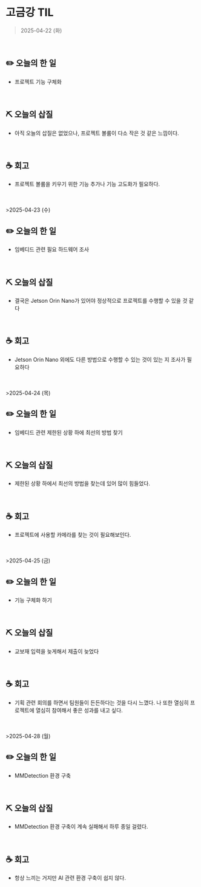 # 고금강 TIL
> 2025-04-22 (화)
<br>

## **✏️ 오늘의 한 일**

- 프로젝트 기능 구체화

<br>

## **⛏ 오늘의 삽질**

- 아직 오늘의 삽질은 없었으나, 프로젝트 볼륨이 다소 작은 것 같은 느낌이다.

<br>

## **☕️ 회고**

- 프로젝트 볼륨을 키우기 위한 기능 추가나 기능 고도화가 필요하다.

<br>
<br>
>2025-04-23 (수)
<br>

## **✏️ 오늘의 한 일**

- 임베디드 관련 필요 하드웨어 조사

<br>

## **⛏ 오늘의 삽질**

- 결국은 Jetson Orin Nano가 있어야 정상적으로 프로젝트를 수행할 수 있을 것 같다

<br>

## **☕️ 회고**

- Jetson Orin Nano 외에도 다른 방법으로 수행할 수 있는 것이 있는 지 조사가 필요하다

<br>
<br>
>2025-04-24 (목)
<br>

## **✏️ 오늘의 한 일**

- 임베디드 관련 제한된 상황 하에 최선의 방법 찾기

<br>

## **⛏ 오늘의 삽질**

- 제한된 상황 하에서 최선의 방법을 찾는데 있어 많이 힘들었다.

<br>

## **☕️ 회고**

- 프로젝트에 사용할 카메라를 찾는 것이 필요해보인다. 


<br>
<br>
>2025-04-25 (금)
<br>

## **✏️ 오늘의 한 일**

- 기능 구체화 하기

<br>

## **⛏ 오늘의 삽질**

- 교보재 입력을 늦게해서 제출이 늦었다

<br>

## **☕️ 회고**

- 기획 관련 회의를 하면서 팀원들이 든든하다는 것을 다시 느꼈다. 나 또한 열심히 프로젝트에 열심히 참여해서 좋은 성과를 내고 싶다.



<br>
<br>
>2025-04-28 (월)
<br>

## **✏️ 오늘의 한 일**

- MMDetection 환경 구축

<br>

## **⛏ 오늘의 삽질**

- MMDetection 환경 구축이 계속 실패해서 하루 종일 걸렸다.

<br>

## **☕️ 회고**

- 항상 느끼는 거지만 AI 관련 환경 구축이 쉽지 않다.